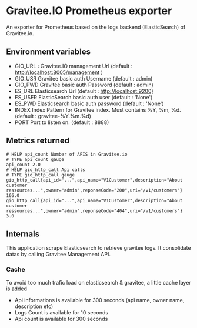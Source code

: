 # Gravitee.IO Prometheus exporter

An exporter for Prometheus based on the logs backend (ElasticSearch) of Gravitee.io.

## Environment variables

- GIO_URL : Gravitee.IO management Url (default : <http://localhost:8005/management> )
- GIO_USR Gravitee basic auth Username (default : admin)
- GIO_PWD Gravitee basic auth Password (default : admin)
- ES_URL Elasticsearch Url (default : <http://localhost:9200)>
- ES_USER ElasticSearch basic auth user (default : 'None')
- ES_PWD Elasticsearch basic auth password (default : 'None')
- INDEX Index Pattern for Gravitee index. Must contains %Y, %m, %d. (default : gravitee-%Y.%m.%d)
- PORT Port to listen on. (default : 8888)

## Metrics returned

    # HELP api_count Number of APIS in Gravitee.io
    # TYPE api_count gauge
    api_count 2.0
    # HELP gio_http_call Api calls
    # TYPE gio_http_call gauge
    gio_http_call{api_id="...",api_name="V1Customer",description="About customer ressources...",owner="admin",reponseCode="200",uri="/v1/customers"} 166.0
    gio_http_call{api_id="...",api_name="V1Customer",description="About customer ressources...",owner="admin",reponseCode="404",uri="/v1/customers"} 3.0

## Internals

This application scrape Elasticsearch to retrieve gravitee logs. It consolidate datas by calling Gravitee Management API.

### Cache

To avoid too much trafic load on elasticsearch & gravitee, a little cache layer is added

- Api informations is available for 300 seconds (api name, owner name, description etc)
- Logs Count is available for 10 seconds
- Api count is available for 300 seconds
